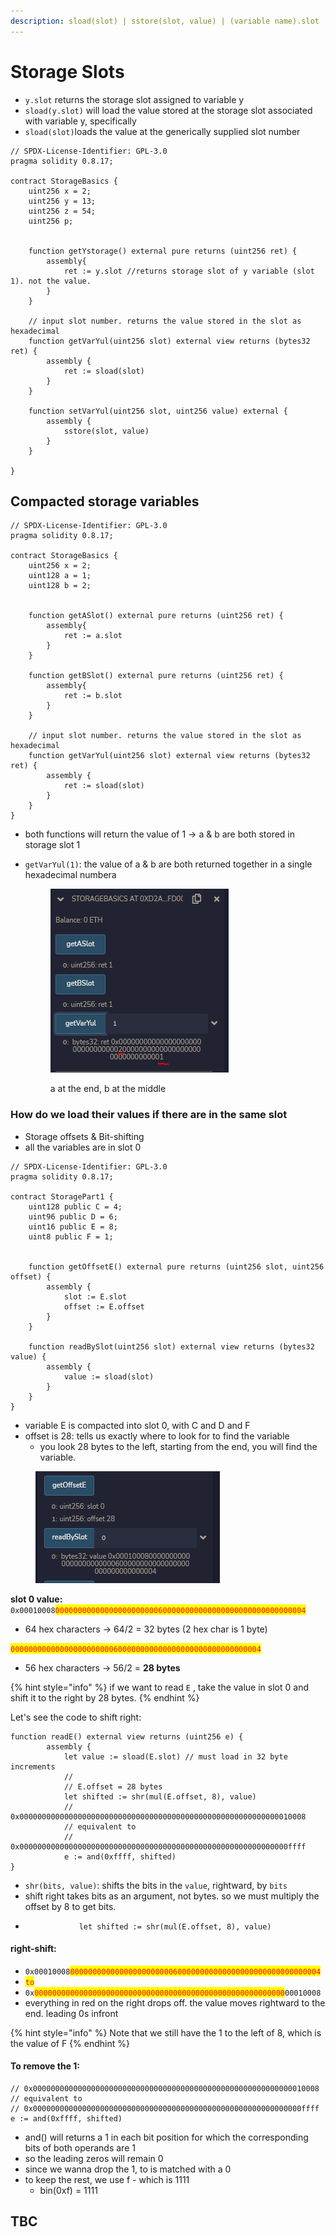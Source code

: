 ```yaml
---
description: sload(slot) | sstore(slot, value) | (variable name).slot
---
```


# Storage Slots

* `y.slot` returns the storage slot assigned to variable y
* `sload(y.slot)` will load the value stored at the storage slot associated with variable y, specifically
* `sload(slot)`loads the value at the generically supplied slot number

```solidity
// SPDX-License-Identifier: GPL-3.0
pragma solidity 0.8.17;

contract StorageBasics {
    uint256 x = 2;
    uint256 y = 13;
    uint256 z = 54;
    uint256 p;


    function getYstorage() external pure returns (uint256 ret) {
        assembly{
            ret := y.slot //returns storage slot of y variable (slot 1). not the value.
        }
    }

    // input slot number. returns the value stored in the slot as hexadecimal
    function getVarYul(uint256 slot) external view returns (bytes32 ret) {
        assembly {
            ret := sload(slot)  
        }
    }

    function setVarYul(uint256 slot, uint256 value) external {
        assembly {
            sstore(slot, value)
        }
    }
    
}
```

## Compacted storage variables

```solidity
// SPDX-License-Identifier: GPL-3.0
pragma solidity 0.8.17;

contract StorageBasics {
    uint256 x = 2;
    uint128 a = 1;
    uint128 b = 2;


    function getASlot() external pure returns (uint256 ret) {
        assembly{
            ret := a.slot 
        }
    }
    
    function getBSlot() external pure returns (uint256 ret) {
        assembly{
            ret := b.slot 
        }
    }
    
    // input slot number. returns the value stored in the slot as hexadecimal
    function getVarYul(uint256 slot) external view returns (bytes32 ret) {
        assembly {
            ret := sload(slot)  
        }
    }    
}
```

* both functions will return the value of 1 -> a & b are both stored in storage slot 1
*   `getVarYul(1)`: the value of a & b are both returned together in a single hexadecimal numbera&#x20;

    <figure><img src="../../.gitbook/assets/image (344).png" alt=""><figcaption><p>a at the end, b at the middle</p></figcaption></figure>

### How do we load their values if there are in the same slot

* Storage offsets & Bit-shifting&#x20;
* all the variables are in slot 0

```solidity
// SPDX-License-Identifier: GPL-3.0
pragma solidity 0.8.17;

contract StoragePart1 {
    uint128 public C = 4;
    uint96 public D = 6;
    uint16 public E = 8;
    uint8 public F = 1;


    function getOffsetE() external pure returns (uint256 slot, uint256 offset) {
        assembly {
            slot := E.slot
            offset := E.offset
        }
    } 
    
    function readBySlot(uint256 slot) external view returns (bytes32 value) {
        assembly {
            value := sload(slot)
        }
    }
}
```

* variable E is compacted into slot 0, with C and D and F
* offset is 28: tells us exactly where to look for to find the variable
  * you look 28 bytes to the left, starting from the end, you will find the variable.

<figure><img src="../../.gitbook/assets/image (96).png" alt=""><figcaption></figcaption></figure>

**slot 0 value:** \
`0x00010008`<mark style="color:red;">`00000000000000000000000600000000000000000000000000000004`</mark>

* 64  hex characters -> 64/2 = 32 bytes (2 hex char is 1 byte)

<mark style="color:red;">`00000000000000000000000600000000000000000000000000000004`</mark>

* 56 hex characters -> 56/2 = **28 bytes**

{% hint style="info" %}
if we want to read `E` , take the value in slot 0 and shift it to the right by 28 bytes.
{% endhint %}

Let's see the code to shift right:

```solidity
function readE() external view returns (uint256 e) {
        assembly {
            let value := sload(E.slot) // must load in 32 byte increments
            //
            // E.offset = 28 bytes
            let shifted := shr(mul(E.offset, 8), value)
            // 0x0000000000000000000000000000000000000000000000000000000000010008
            // equivalent to
            // 0x000000000000000000000000000000000000000000000000000000000000ffff
            e := and(0xffff, shifted)
}
```

* `shr(bits, value)`: shifts the bits in the `value`, rightward, by `bits`
* shift right takes bits as an argument, not bytes. so we must multiply the offset by 8 to get bits.
* ```
              let shifted := shr(mul(E.offset, 8), value)
  ```

#### **right-shift:**

* `0x00010008`<mark style="color:red;">`00000000000000000000000600000000000000000000000000000004`</mark>
* <mark style="color:red;">`to`</mark>
* `0x`<mark style="color:red;">`00000000000000000000000000000000000000000000000000000000`</mark>`00010008`
* everything in red on the right drops off. the value moves rightward to the end. leading 0s infront

{% hint style="info" %}
Note that we still have the 1 to the left of 8, which is the value of F
{% endhint %}

#### To remove the 1:

```solidity
// 0x0000000000000000000000000000000000000000000000000000000000010008
// equivalent to
// 0x000000000000000000000000000000000000000000000000000000000000ffff
e := and(0xffff, shifted)
```

* and() will returns a 1 in each bit position for which the corresponding bits of both operands are 1
* so the leading zeros will remain 0
* since we wanna drop the 1, to is matched with a 0
* to keep the rest, we use f - which is 1111&#x20;
  * bin(0xf) = 1111

## TBC


